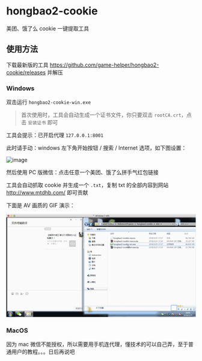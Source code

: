 # hongbao2-cookie

美团、饿了么 cookie 一键提取工具

## 使用方法

下载最新版的工具 https://github.com/game-helper/hongbao2-cookie/releases 并解压

### Windows

双击运行 `hongbao2-cookie-win.exe`

> 首次使用时，工具会自动生成一个证书文件，你只要双击 `rootCA.crt`，点击 `安装证书` 即可

工具会提示：已开启代理 `127.0.0.1:8001`

此时请手动：windows 左下角开始按钮 / 搜索 / Internet 选项，如下图设置：

![image](https://user-images.githubusercontent.com/8413791/37874091-351496e2-305a-11e8-85bd-8c5827c5139b.png)

然后使用 PC 版微信：点击任意一个美团、饿了么拼手气红包链接

工具会自动抓取 cookie 并生成一个 `.txt`，复制 txt 的全部内容到网站 http://www.mtdhb.com/ 即可贡献

下面是 AV 画质的 GIF 演示：

![demo.gif](demo.gif)

### MacOS

因为 mac 微信不能授权，所以需要用手机连代理，懂技术的可以自己弄，至于普通用户的教程。。。日后再说吧
